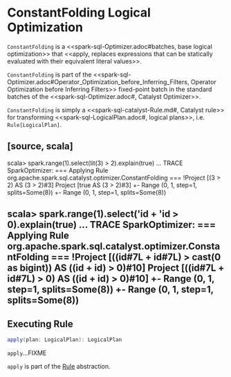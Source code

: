 # ConstantFolding Logical Optimization

`ConstantFolding` is a <<spark-sql-Optimizer.adoc#batches, base logical optimization>> that <<apply, replaces expressions that can be statically evaluated with their equivalent literal values>>.

`ConstantFolding` is part of the <<spark-sql-Optimizer.adoc#Operator_Optimization_before_Inferring_Filters, Operator Optimization before Inferring Filters>> fixed-point batch in the standard batches of the <<spark-sql-Optimizer.adoc#, Catalyst Optimizer>>.

`ConstantFolding` is simply a <<spark-sql-catalyst-Rule.md#, Catalyst rule>> for transforming <<spark-sql-LogicalPlan.adoc#, logical plans>>, i.e. `Rule[LogicalPlan]`.

[source, scala]
----
scala> spark.range(1).select(lit(3) > 2).explain(true)
...
TRACE SparkOptimizer:
=== Applying Rule org.apache.spark.sql.catalyst.optimizer.ConstantFolding ===
!Project [(3 > 2) AS (3 > 2)#3]            Project [true AS (3 > 2)#3]
 +- Range (0, 1, step=1, splits=Some(8))   +- Range (0, 1, step=1, splits=Some(8))

scala> spark.range(1).select('id + 'id > 0).explain(true)
...
TRACE SparkOptimizer:
=== Applying Rule org.apache.spark.sql.catalyst.optimizer.ConstantFolding ===
!Project [((id#7L + id#7L) > cast(0 as bigint)) AS ((id + id) > 0)#10]   Project [((id#7L + id#7L) > 0) AS ((id + id) > 0)#10]
 +- Range (0, 1, step=1, splits=Some(8))                                 +- Range (0, 1, step=1, splits=Some(8))
----

## <span id="apply"> Executing Rule

```scala
apply(plan: LogicalPlan): LogicalPlan
```

`apply`...FIXME

`apply` is part of the [Rule](../spark-sql-catalyst-Rule.md#apply) abstraction.
